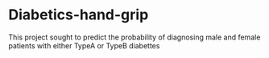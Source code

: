# Diabetics-hand-grip
This project sought to predict the probability of diagnosing male and female patients with either TypeA or TypeB diabettes
